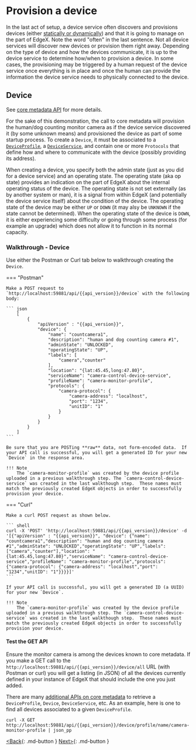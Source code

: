 # Provision a device

In the last act of setup, a device service often discovers and provisions devices (either [statically or dynamically](../microservices/device/Ch-DeviceServices.md#device-discovery-and-provision-watchers)) and that it is going to manage on the part of
EdgeX. Note the word "often" in the last sentence. Not all device
services will discover new devices or provision them right away.
Depending on the type of device and how the devices communicate, it is
up to the device service to determine how/when to provision a device. In
some cases, the provisioning may be triggered by a human request of
the device service once everything is in place and once the human can
provide the information the device service needs to physically connected
to the device.

## Device

See [core metadata API](../../api/core/Ch-APICoreMetadata) for more details.

For the sake of this demonstration, the call to core metadata will
provision the human/dog counting monitor camera as if the device service
discovered it (by some unknown means) and provisioned the device as part
of some startup process. To create a `Device`, it must be associated to a
[`DeviceProfile`](./Ch-WalkthroughDeviceProfile.md), a
[`DeviceService`](./Ch-WalkthroughDeviceService.md), and
contain one or more `Protocols` that define how and where to communicate with the device (possibly providing its address). 

When creating a device, you specify both the admin state (just as you did for a device service) and an operating state. The operating state (aka op state) provides an indication on the part of EdgeX about the internal operating status of the device. The operating state is not set externally (as by another system or man), it is a signal from within EdgeX (and potentially the device service itself) about the condition of the device. The operating state of the device may be either `UP` or `DOWN` (it may alsy be `UNKNOWN` if the state cannot be determined). When the operating state of the device is `DOWN`, it is either experiencing some difficulty or going through some process (for example an upgrade) which does not allow it to function in its normal capacity.

### Walkthrough - Device

Use either the Postman or Curl tab below to walkthrough creating the `Device`.

=== "Postman"

    Make a POST request to `http://localhost:59881/api/{{api_version}}/device` with the following body:

    ``` json
        [
            {
                "apiVersion" : "{{api_version}}",
                "device": {
                    "name": "countcamera1",
                    "description": "human and dog counting camera #1",
                    "adminState": "UNLOCKED",
                    "operatingState": "UP",
                    "labels": [
                        "camera","counter"
                    ],
                    "location": "{lat:45.45,long:47.80}",
                    "serviceName": "camera-control-device-service",
                    "profileName": "camera-monitor-profile",
                    "protocols": {
                        "camera-protocol": {
                            "camera-address": "localhost",
                            "port": "1234",
                            "unitID": "1"
                        }
                    }
                }
            }
        ]
    ```

    Be sure that you are POSTing **raw** data, not form-encoded data.  If your API call is successful, you will get a generated ID for your new `Device` in the response area.

    !!! Note
        The `camera-monitor-profile` was created by the device profile uploaded in a previous walkthrough step. The `camera-control-device-service` was created in the last walkthough step.  These names must match the previously created EdgeX objects in order to successfully provision your device.

=== "Curl"

    Make a curl POST request as shown below.

    ``` shell
    curl -X 'POST' 'http://localhost:59881/api/{{api_version}}/device' -d '[{"apiVersion" : "{{api_version}}", "device": {"name": "countcamera1","description": "human and dog counting camera #1","adminState": "UNLOCKED","operatingState": "UP","labels": ["camera","counter"],"location": "{lat:45.45,long:47.80}","serviceName": "camera-control-device-service","profileName": "camera-monitor-profile","protocols": {"camera-protocol": {"camera-address": "localhost","port": "1234","unitID": "1"}}}}]'
    ```

    If your API call is successful, you will get a generated ID (a UUID) for your new `Device`.

    !!! Note
        The `camera-monitor-profile` was created by the device profile uploaded in a previous walkthrough step. The `camera-control-device-service` was created in the last walkthough step.  These names must match the previously created EdgeX objects in order to successfully provision your device.

#### Test the GET API

Ensure the monitor camera is among the devices known to core metadata.  If you make a GET call to the `http://localhost:59881/api/{{api_version}}/device/all` URL (with Postman or curl) you will get a listing (in JSON) of all the devices currently defined in your instance of EdgeX that should include the one you just added.

There are many [additional APIs on core metadata](../../api/core/Ch-APICoreMetadata) to retrieve a `DeviceProfile`, `Device`, `DeviceService`, etc. As an example, here is one to find
all devices associated to a given `DeviceProfile`.

``` shell
curl -X GET http://localhost:59881/api/{{api_version}}/device/profile/name/camera-monitor-profile | json_pp
```

[<Back](Ch-WalkthroughDeviceService.md){: .md-button } [Next>](Ch-WalkthroughCommands.md){: .md-button }
